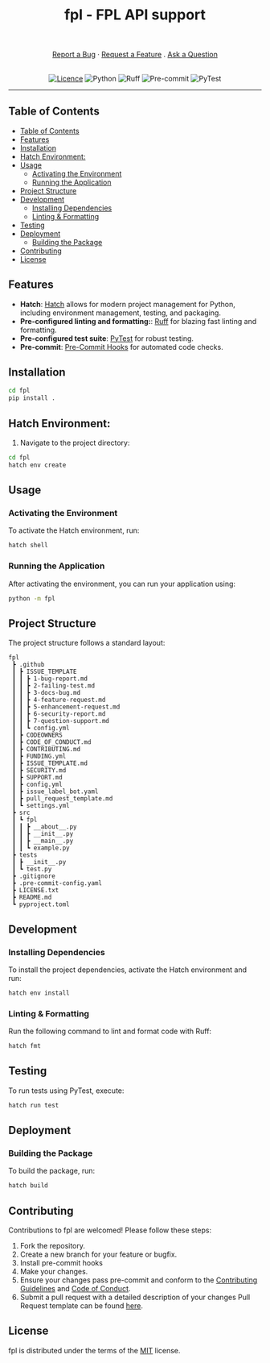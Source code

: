 <div align="center">
  <h1>fpl - FPL API support</h1>
  <br />
  <br />
  <a href="https://github.com/agent-polyblank/fpl/issues/new?assignees=&labels=bug&template=1-bug-report.md&title=bug%3A+">Report a Bug</a>
  ·
  <a href="https://github.com/agent-polyblank/fpl/issues/new?assignees=&labels=enhancement&template=4-feature-request.md&title=feat%3A+">Request a Feature</a>
  .
  <a href="https://github.com/agent-polyblank/fpl/discussions">Ask a Question</a>
</div>

<div align="center">
<br />

[![Licence](https://img.shields.io/github/license/Ileriayo/markdown-badges?style=for-the-badge)](./LICENSE)
![Python](https://img.shields.io/badge/python-3670A0?style=for-the-badge&logo=python&logoColor=ffdd54) 
![Ruff](https://img.shields.io/badge/ruff-3670A0?style=for-the-badge&logo=ruff&logoColor=d7ff64)
![Pre-commit](https://img.shields.io/badge/pre--commit-3670A0?style=for-the-badge&logo=pre-commit&logoColor=fab040)
![PyTest](https://img.shields.io/badge/pytest-3670A0?style=for-the-badge&logo=pytest&logoColor=0a9edc)
</div>


-----

## Table of Contents

- [Table of Contents](#table-of-contents)
- [Features](#features)
- [Installation](#installation)
- [Hatch Environment:](#hatch-environment)
- [Usage](#usage)
  - [Activating the Environment](#activating-the-environment)
  - [Running the Application](#running-the-application)
- [Project Structure](#project-structure)
- [Development](#development)
  - [Installing Dependencies](#installing-dependencies)
  - [Linting \& Formatting](#linting--formatting)
- [Testing](#testing)
- [Deployment](#deployment)
  - [Building the Package](#building-the-package)
- [Contributing](#contributing)
- [License](#license)

## Features

- **Hatch**: [Hatch](https://hatch.pypa.io/latest/) allows for modern project management for Python, including environment management, testing, and packaging.
- **Pre-configured linting and formatting:**: [Ruff](https://docs.astral.sh/ruff/) for blazing fast linting and formatting.
- **Pre-configured test suite**: [PyTest](https://docs.pytest.org/en/8.2.x/) for robust testing.
- **Pre-commit**: [Pre-Commit Hooks](https://pre-commit.com/) for automated code checks.

## Installation

```bash
cd fpl
pip install .
```

## Hatch Environment:

1. Navigate to the project directory:

```bash
cd fpl
hatch env create
```

## Usage

### Activating the Environment

To activate the Hatch environment, run:

```bash
hatch shell
```

### Running the Application

After activating the environment, you can run your application using:

```bash
python -m fpl
```

## Project Structure

The project structure follows a standard layout:

```
fpl
 ┣ .github
 ┃ ┣ ISSUE_TEMPLATE
 ┃ ┃ ┣ 1-bug-report.md
 ┃ ┃ ┣ 2-failing-test.md
 ┃ ┃ ┣ 3-docs-bug.md
 ┃ ┃ ┣ 4-feature-request.md
 ┃ ┃ ┣ 5-enhancement-request.md
 ┃ ┃ ┣ 6-security-report.md
 ┃ ┃ ┣ 7-question-support.md
 ┃ ┃ ┗ config.yml
 ┃ ┣ CODEOWNERS
 ┃ ┣ CODE_OF_CONDUCT.md
 ┃ ┣ CONTRIBUTING.md
 ┃ ┣ FUNDING.yml
 ┃ ┣ ISSUE_TEMPLATE.md
 ┃ ┣ SECURITY.md
 ┃ ┣ SUPPORT.md
 ┃ ┣ config.yml
 ┃ ┣ issue_label_bot.yaml
 ┃ ┣ pull_request_template.md
 ┃ ┗ settings.yml
 ┣ src
 ┃ ┗ fpl
 ┃ ┃ ┣ __about__.py
 ┃ ┃ ┣ __init__.py
 ┃ ┃ ┣ __main__.py
 ┃ ┃ ┗ example.py
 ┣ tests
 ┃ ┣ __init__.py
 ┃ ┗ test.py
 ┣ .gitignore
 ┣ .pre-commit-config.yaml
 ┣ LICENSE.txt
 ┣ README.md
 ┗ pyproject.toml
```

## Development

### Installing Dependencies

To install the project dependencies, activate the Hatch environment and run:

```bash
hatch env install
```

### Linting & Formatting

Run the following command to lint and format code with Ruff:

```bash
hatch fmt
```

## Testing

To run tests using PyTest, execute:

```bash
hatch run test
```

## Deployment

### Building the Package

To build the package, run:

```bash
hatch build
```

## Contributing

Contributions to fpl are welcomed! Please follow these steps:

1. Fork the repository.
2. Create a new branch for your feature or bugfix.
3. Install pre-commit hooks
4. Make your changes.
5. Ensure your changes pass pre-commit and conform to the [Contributing Guidelines](./.github/CONTRIBUTING.md) and [Code of Conduct](./.github/CODE_OF_CONDUCT.md).
6. Submit a pull request with a detailed description of your changes Pull Request template can be found [here](./.github/pull_request_template.md).

## License

fpl is distributed under the terms of the [MIT](https://spdx.org/licenses/MIT.html) license.
